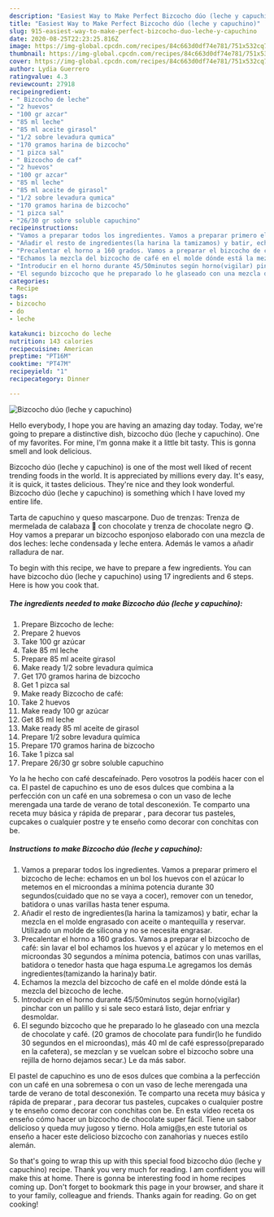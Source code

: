 ```yaml
---
description: "Easiest Way to Make Perfect Bizcocho dúo (leche y capuchino)"
title: "Easiest Way to Make Perfect Bizcocho dúo (leche y capuchino)"
slug: 915-easiest-way-to-make-perfect-bizcocho-duo-leche-y-capuchino
date: 2020-08-25T22:23:25.816Z
image: https://img-global.cpcdn.com/recipes/84c663d0df74e781/751x532cq70/bizcocho-duo-leche-y-capuchino-foto-principal.jpg
thumbnail: https://img-global.cpcdn.com/recipes/84c663d0df74e781/751x532cq70/bizcocho-duo-leche-y-capuchino-foto-principal.jpg
cover: https://img-global.cpcdn.com/recipes/84c663d0df74e781/751x532cq70/bizcocho-duo-leche-y-capuchino-foto-principal.jpg
author: Lydia Guerrero
ratingvalue: 4.3
reviewcount: 27918
recipeingredient:
- " Bizcocho de leche"
- "2 huevos"
- "100 gr azcar"
- "85 ml leche"
- "85 ml aceite girasol"
- "1/2 sobre levadura qumica"
- "170 gramos harina de bizcocho"
- "1 pizca sal"
- " Bizcocho de caf"
- "2 huevos"
- "100 gr azcar"
- "85 ml leche"
- "85 ml aceite de girasol"
- "1/2 sobre levadura qumica"
- "170 gramos harina de bizcocho"
- "1 pizca sal"
- "26/30 gr sobre soluble capuchino"
recipeinstructions:
- "Vamos a preparar todos los ingredientes. Vamos a preparar primero el bizcocho de leche: echamos en un bol los huevos con el azúcar lo metemos en el microondas a mínima potencia durante 30 segundos(cuidado que no se vaya a cocer), remover con un tenedor, batidora o unas varillas hasta tener espuma."
- "Añadir el resto de ingredientes(la harina la tamizamos) y batir, echar la mezcla en el molde engrasado con aceite o mantequilla y reservar. Utilizado un molde de silicona y no se necesita engrasar."
- "Precalentar el horno a 160 grados. Vamos a preparar el bizcocho de café: sin lavar el bol echamos los huevos y el azúcar y lo metemos en el microondas 30 segundos a mínima potencia, batimos con unas varillas, batidora o tenedor hasta que haga espuma.Le agregamos los demás ingredientes(tamizando la harina)y batir."
- "Echamos la mezcla del bizcocho de café en el molde dónde está la mezcla del bizcocho de leche."
- "Introducir en el horno durante 45/50minutos según horno(vigilar) pinchar con un palillo y si sale seco estará listo, dejar enfriar y desmoldar."
- "El segundo bizcocho que he preparado lo he glaseado con una mezcla de chocolate y café. (20 gramos de chocolate para fundir(lo he fundido 30 segundos en el microondas), más 40 ml de café espresso(preparado en la cafetera), se mezclan y se vuelcan sobre el bizcocho sobre una rejilla de horno dejamos secar.) Le da más sabor."
categories:
- Recipe
tags:
- bizcocho
- do
- leche

katakunci: bizcocho do leche 
nutrition: 143 calories
recipecuisine: American
preptime: "PT16M"
cooktime: "PT47M"
recipeyield: "1"
recipecategory: Dinner

---
```



![Bizcocho dúo (leche y capuchino)](https://img-global.cpcdn.com/recipes/84c663d0df74e781/751x532cq70/bizcocho-duo-leche-y-capuchino-foto-principal.jpg)

Hello everybody, I hope you are having an amazing day today. Today, we're going to prepare a distinctive dish, bizcocho dúo (leche y capuchino). One of my favorites. For mine, I'm gonna make it a little bit tasty. This is gonna smell and look delicious.

Bizcocho dúo (leche y capuchino) is one of the most well liked of recent trending foods in the world. It is appreciated by millions every day. It's easy, it is quick, it tastes delicious. They're nice and they look wonderful. Bizcocho dúo (leche y capuchino) is something which I have loved my entire life.

Tarta de capuchino y queso mascarpone. Duo de trenzas: Trenza de mermelada de calabaza 🎃 con chocolate y trenza de chocolate negro 😋. Hoy vamos a preparar un bizcocho esponjoso elaborado con una mezcla de dos leches: leche condensada y leche entera. Además le vamos a añadir ralladura de nar.


To begin with this recipe, we have to prepare a few ingredients. You can have bizcocho dúo (leche y capuchino) using 17 ingredients and 6 steps. Here is how you cook that.

<!--inarticleads1-->

##### The ingredients needed to make Bizcocho dúo (leche y capuchino):

1. Prepare  Bizcocho de leche:
1. Prepare 2 huevos
1. Take 100 gr azúcar
1. Take 85 ml leche
1. Prepare 85 ml aceite girasol
1. Make ready 1/2 sobre levadura química
1. Get 170 gramos harina de bizcocho
1. Get 1 pizca sal
1. Make ready  Bizcocho de café:
1. Take 2 huevos
1. Make ready 100 gr azúcar
1. Get 85 ml leche
1. Make ready 85 ml aceite de girasol
1. Prepare 1/2 sobre levadura química
1. Prepare 170 gramos harina de bizcocho
1. Take 1 pizca sal
1. Prepare 26/30 gr sobre soluble capuchino


Yo la he hecho con café descafeínado. Pero vosotros la podéis hacer con el ca. El pastel de capuchino es uno de esos dulces que combina a la perfección con un café en una sobremesa o con un vaso de leche merengada una tarde de verano de total desconexión. Te comparto una receta muy básica y rápida de preparar , para decorar tus pasteles, cupcakes o cualquier postre y te enseño como decorar con conchitas con be. 

<!--inarticleads2-->

##### Instructions to make Bizcocho dúo (leche y capuchino):

1. Vamos a preparar todos los ingredientes. Vamos a preparar primero el bizcocho de leche: echamos en un bol los huevos con el azúcar lo metemos en el microondas a mínima potencia durante 30 segundos(cuidado que no se vaya a cocer), remover con un tenedor, batidora o unas varillas hasta tener espuma.
1. Añadir el resto de ingredientes(la harina la tamizamos) y batir, echar la mezcla en el molde engrasado con aceite o mantequilla y reservar. Utilizado un molde de silicona y no se necesita engrasar.
1. Precalentar el horno a 160 grados. Vamos a preparar el bizcocho de café: sin lavar el bol echamos los huevos y el azúcar y lo metemos en el microondas 30 segundos a mínima potencia, batimos con unas varillas, batidora o tenedor hasta que haga espuma.Le agregamos los demás ingredientes(tamizando la harina)y batir.
1. Echamos la mezcla del bizcocho de café en el molde dónde está la mezcla del bizcocho de leche.
1. Introducir en el horno durante 45/50minutos según horno(vigilar) pinchar con un palillo y si sale seco estará listo, dejar enfriar y desmoldar.
1. El segundo bizcocho que he preparado lo he glaseado con una mezcla de chocolate y café. (20 gramos de chocolate para fundir(lo he fundido 30 segundos en el microondas), más 40 ml de café espresso(preparado en la cafetera), se mezclan y se vuelcan sobre el bizcocho sobre una rejilla de horno dejamos secar.) Le da más sabor.


El pastel de capuchino es uno de esos dulces que combina a la perfección con un café en una sobremesa o con un vaso de leche merengada una tarde de verano de total desconexión. Te comparto una receta muy básica y rápida de preparar , para decorar tus pasteles, cupcakes o cualquier postre y te enseño como decorar con conchitas con be. En esta vídeo receta os enseño cómo hacer un bizcocho de chocolate super fácil. Tiene un sabor delicioso y queda muy jugoso y tierno. Hola amig@s,en este tutorial os enseño a hacer este delicioso bizcocho con zanahorias y nueces estilo alemán. 

So that's going to wrap this up with this special food bizcocho dúo (leche y capuchino) recipe. Thank you very much for reading. I am confident you will make this at home. There is gonna be interesting food in home recipes coming up. Don't forget to bookmark this page in your browser, and share it to your family, colleague and friends. Thanks again for reading. Go on get cooking!

